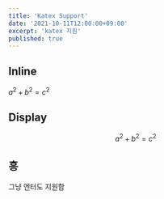 ```yaml
---
title: 'Katex Support'
date: '2021-10-11T12:00:00+09:00'
excerpt: 'katex 지원'
published: true
---
```


## Inline

$a^2 + b^2 = c^2$

## Display

$$
a^2 + b^2 = c^2
$$

## 흥

그냥 엔터도
지원함
